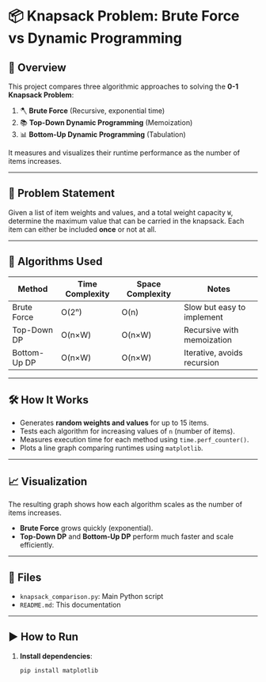 # 📦 Knapsack Problem: Brute Force vs Dynamic Programming

## 🧠 Overview

This project compares three algorithmic approaches to solving the **0-1 Knapsack Problem**:

1. 🪓 **Brute Force** (Recursive, exponential time)
2. 📚 **Top-Down Dynamic Programming** (Memoization)
3. 📊 **Bottom-Up Dynamic Programming** (Tabulation)

It measures and visualizes their runtime performance as the number of items increases.

---

## 💼 Problem Statement

Given a list of item weights and values, and a total weight capacity `W`, determine the maximum value that can be carried in the knapsack. Each item can either be included **once** or not at all.

---

## 🧪 Algorithms Used

| Method             | Time Complexity | Space Complexity | Notes |
|--------------------|-----------------|------------------|-------|
| Brute Force        | O(2ⁿ)           | O(n)             | Slow but easy to implement |
| Top-Down DP        | O(n×W)          | O(n×W)           | Recursive with memoization |
| Bottom-Up DP       | O(n×W)          | O(n×W)           | Iterative, avoids recursion |

---

## 🛠️ How It Works

- Generates **random weights and values** for up to 15 items.
- Tests each algorithm for increasing values of `n` (number of items).
- Measures execution time for each method using `time.perf_counter()`.
- Plots a line graph comparing runtimes using `matplotlib`.

---

## 📈 Visualization

The resulting graph shows how each algorithm scales as the number of items increases.

- **Brute Force** grows quickly (exponential).
- **Top-Down DP** and **Bottom-Up DP** perform much faster and scale efficiently.

---

## 📂 Files

- `knapsack_comparison.py`: Main Python script
- `README.md`: This documentation

---

## ▶️ How to Run

1. **Install dependencies**:
   ```bash
   pip install matplotlib

